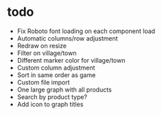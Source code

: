 # todo
- Fix Roboto font loading on each component load
- Automatic columns/row adjustment
- Redraw on resize
- Filter on village/town
- Different marker color for village/town
- Custom column adjustment
- Sort in same order as game
- Custom file import
- One large graph with all products
- Search by product type?
- Add icon to graph titles
